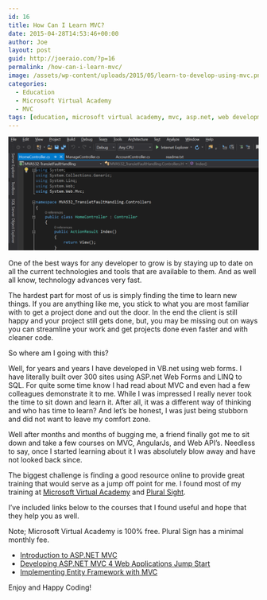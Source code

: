```yaml
---
id: 16
title: How Can I Learn MVC?
date: 2015-04-28T14:53:46+00:00
author: Joe
layout: post
guid: http://joeraio.com/?p=16
permalink: /how-can-i-learn-mvc/
image: /assets/wp-content/uploads/2015/05/learn-to-develop-using-mvc.png
categories:
  - Education
  - Microsoft Virtual Academy
  - MVC
tags: [education, microsoft virtual academy, mvc, asp.net, web development]
---
```

![How Can I Learn MVC?](/assets/wp-content/uploads/2015/05/learn-to-develop-using-mvc.png)

One of the best ways for any developer to grow is by staying up to date on all the current technologies and tools that are available to them. And as well all know, technology advances very fast.

The hardest part for most of us is simply finding the time to learn new things. If you are anything like me, you stick to what you are most familiar with to get a project done and out the door. In the end the client is still happy and your project still gets done, but, you may be missing out on ways you can streamline your work and get projects done even faster and with cleaner code.

So where am I going with this?

Well, for years and years I have developed in VB.net using web forms. I have literally built over 300 sites using ASP.net Web Forms and LINQ to SQL. For quite some time know I had read about MVC and even had a few colleagues demonstrate it to me. While I was impressed I really never took the time to sit down and learn it. After all, it was a different way of thinking and who has time to learn? And let’s be honest, I was just being stubborn and did not want to leave my comfort zone.

Well after months and months of bugging me, a friend finally got me to sit down and take a few courses on MVC, AngularJs, and Web API’s. Needless to say, once I started learning about it I was absolutely blow away and have not looked back since.

The biggest challenge is finding a good resource online to provide great training that would serve as a jump off point for me. I found most of my training at [Microsoft Virtual Academy](http://www.microsoftvirtualacademy.com/) and [Plural Sight](http://www.pluralsight.com/).

I’ve included links below to the courses that I found useful and hope that they help you as well.

Note; Microsoft Virtual Academy is 100% free. Plural Sign has a minimal monthly fee.

  * [Introduction to ASP.NET MVC](http://www.microsoftvirtualacademy.com/training-courses/introduction-to-asp-net-mvc)
  * [Developing ASP.NET MVC 4 Web Applications Jump Start](http://www.microsoftvirtualacademy.com/training-courses/developing-asp-net-mvc-4-web-applications-jump-start)
  * [Implementing Entity Framework with MVC](http://www.microsoftvirtualacademy.com/training-courses/implementing-entity-framework-with-mvc)

Enjoy and Happy Coding!